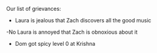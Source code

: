 Our list of grievances:

 - Laura is jealous that Zach discovers all the good music
 
  -No Laura is annoyed that Zach is obnoxious about it

 - Dom got spicy level 0 at Krishna
